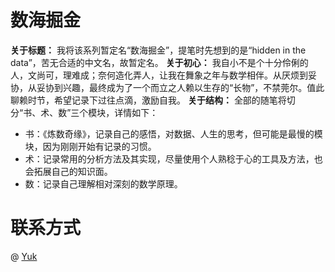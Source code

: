# 数海掘金
**关于标题：**
我将该系列暂定名“数海掘金”，提笔时先想到的是“hidden in the data”，苦无合适的中文名，故暂定名。
**关于初心：**
我自小不是个十分伶俐的人，文尚可，理难成；奈何造化弄人，让我在舞象之年与数学相伴。从厌烦到妥协，从妥协到兴趣，最终成为了一个而立之人赖以生存的“长物”，不禁莞尔。值此聊赖时节，希望记录下过往点滴，激励自我。
**关于结构：**
全部的随笔将切分“书、术、数”三个模块，详情如下：
- 书：《炼数奇缘》，记录自己的感悟，对数据、人生的思考，但可能是最慢的模块，因为刚刚开始有记录的习惯。
- 术：记录常用的分析方法及其实现，尽量使用个人熟稔于心的工具及方法，也会拓展自己的知识面。
- 数：记录自己理解相对深刻的数学原理。

# 联系方式
@ [Yuk](https://github.com/YukBrandes)